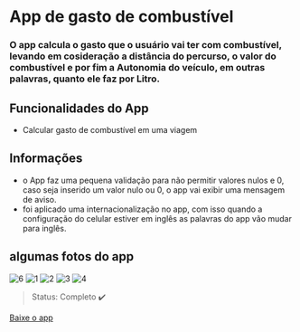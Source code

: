 <h1> App de gasto de combustível </h1>


### O app calcula o gasto que o usuário vai ter com combustível, levando em cosideração a distância do percurso, o valor do combustível e por fim a Autonomia do veículo, em outras palavras, quanto ele faz por Litro.

## Funcionalidades do App

+ Calcular gasto de combustível em uma viagem 

## Informações 

+ o App faz uma pequena validação para não permitir valores nulos e 0, caso seja inserido um valor nulo ou 0, o app vai exibir uma mensagem de aviso.
+ foi aplicado uma internacionalização no app, com isso quando a configuração do celular estiver em inglês as palavras do app vão mudar para inglês.


## algumas fotos do app
![6](https://user-images.githubusercontent.com/80015739/155530889-840a11f9-2487-44e3-8485-0511d3b858fb.png)
![1](https://user-images.githubusercontent.com/80015739/155252522-b43471ec-7e19-4e46-914f-1086bcd2b0a7.png)
![2](https://user-images.githubusercontent.com/80015739/155252544-dbadd895-a881-4458-8bbe-c44d8e7387e5.png)
![3](https://user-images.githubusercontent.com/80015739/155252604-abf5a3c3-7856-4fb3-90e4-0ce01624d84f.png)
![4](https://user-images.githubusercontent.com/80015739/155252627-3c4268f2-925b-419f-bb03-2c74d70b7da1.png)


> Status: Completo ✔️

[Baixe o app](https://play.google.com/store/apps/details?id=com.naugo.gastodecombustivel) 
